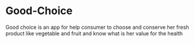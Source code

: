 # Good-Choice

Good choice is an app for help consumer to choose and conserve her fresh product like vegetable and fruit and know what is her value for the health 
